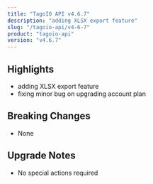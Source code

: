 ```yaml
---
title: "TagoIO API v4.6.7"
description: "adding XLSX export feature"
slug: "/tagoio-api/v4-6-7"
product: "tagoio-api"
version: "v4.6.7"
---
```


## Highlights

- adding XLSX export feature
- fixing minor bug on upgrading account plan

## Breaking Changes

- None

## Upgrade Notes

- No special actions required
